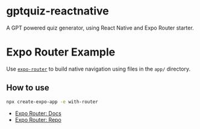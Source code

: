 # gptquiz-reactnative

A GPT powered quiz generator, using React Native and Expo Router starter.

# Expo Router Example

Use [`expo-router`](https://expo.github.io/router) to build native navigation using files in the `app/` directory.

## How to use

```sh
npx create-expo-app -e with-router
```

- [Expo Router: Docs](https://expo.github.io/router)
- [Expo Router: Repo](https://github.com/expo/router)